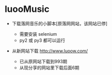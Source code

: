 # luooMusic
- 下载落网音乐的小脚本[原落网网站，该网站已停]
    - 需要安装 selenium 
    - py2 或 py3 都可以运行

- 从新网站下载 http://www.luoow.com/
    - 已从原网站下载到993期
    - 从现分享的网站里下载后面6期
